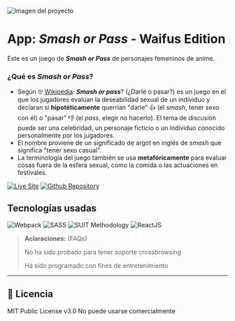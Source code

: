 ![Imagen del proyecto]()

# App: _**Smash or Pass**_ - Waifus Edition

Este es un juego de _**Smash or Pass**_ de personajes femeninos de anime.

### ¿Qué es _**Smash or Pass**_?

- Según 🤓 [Wikipedia](https://es.wikipedia.org/wiki/Smash_or_pass%3F): _**Smash or pass**_? (¿Darle o pasar?) es un juego en el que los jugadores evalúan la deseabilidad sexual de un individuo y declaran si **hipotéticamente** querrían "darle" 👍 (el _smash_, tener sexo con él) o "pasar" 👎 (el _pass_, elegir no hacerlo). El tema de discusión puede ser una celebridad, un personaje ficticio o un individuo conocido personalmente por los jugadores.
- El nombre proviene de un significado de argot en inglés de _smash_ que significa "tener sexo casual".
- La terminología del juego también se usa **metafóricamente** para evaluar cosas fuera de la esfera sexual, como la comida o las actuaciones en festivales.

[![Live Site](https://img.shields.io/static/v1?label=&message=Live%20Site&color=6cccb4&style=for-the-badge)]()
[![Github Repository](https://img.shields.io/static/v1?label=&message=Github%20Repository&color=000000&style=for-the-badge&logo=github&logoColor=white)]()

## Tecnologías usadas

![Webpack](https://img.shields.io/static/v1?label=&message=Webpack&color=lightblue&logo=webpack&logoColor=252525&style=for-the-badge)
![SASS](https://img.shields.io/static/v1?label=&message=SASS&color=CC6699&logo=sass&logoColor=white&style=for-the-badge)
![SUIT Methodology](https://img.shields.io/static/v1?label=&message=suitcss&color=success&logo=suit&logoColor=white&style=for-the-badge)
![ReactJS](https://img.shields.io/static/v1?label=&message=reactjs&color=17A1E6&logo=react&logoColor=white&style=for-the-badge)

> **Aclaraciones:** (FAQs)
>
> No ha sido probado para tener soporte crossbrowsing
>
> Ha sido programado con fines de entretenimiento

<!-- [![Youtube](https://img.shields.io/static/v1?label=&message=youtube&color=FF0000&logo=youtube&logoColor=white&style=for-the-badge)]()
[![twitch](https://img.shields.io/static/v1?label=&message=twitch&color=6441a5&logo=twitch&logoColor=white&style=for-the-badge)]()
[![tiktok](https://img.shields.io/static/v1?label=&message=tiktok&color=ff0050&logo=tiktok&logoColor=white&style=for-the-badge)]()
[![instagram](https://img.shields.io/static/v1?label=&message=instagram&color=5B51D8&logo=instagram&logoColor=white&style=for-the-badge)]()
[![linkedin](https://img.shields.io/static/v1?label=&message=linkedin&color=0e76a8&logo=linkedin&logoColor=white&style=for-the-badge)]()
[![discord](https://img.shields.io/static/v1?label=&message=discord&color=7289da&logo=discord&logoColor=white&style=for-the-badge)]()
[![twitter](https://img.shields.io/static/v1?label=&message=twitter&color=1DA1F2&logo=twitter&logoColor=white&style=for-the-badge)]()
[![github](https://img.shields.io/static/v1?label=&message=github&color=171515&logo=github&logoColor=white&style=for-the-badge)](https://github.com/rodrigoandregg)
 -->

---

## 📄 Licencia

MIT Public License v3.0
No puede usarse comercialmente
